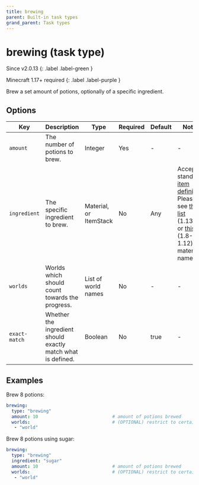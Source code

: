 ```yaml
---
title: brewing
parent: Built-in task types
grand_parent: Task types
---
```


# brewing (task type)

Since v2.0.13
{: .label .label-green }

Minecraft 1.17+ required
{: .label .label-purple }

Brew a set amount of potions, optionally of a specific ingredient.

## Options

| Key           | Description                                                  | Type                   | Required | Default | Notes                                                                                                                                                                                                                                                                        |
|---------------|--------------------------------------------------------------|------------------------|----------|---------|------------------------------------------------------------------------------------------------------------------------------------------------------------------------------------------------------------------------------------------------------------------------------|
| `amount`      | The number of potions to brew.                               | Integer                | Yes      | \-      | \-                                                                                                                                                                                                                                                                           |
| `ingredient`  | The specific ingredient to brew.                             | Material, or ItemStack | No       | Any     | Accepts standard [item definition](../configuration/defining-items). Please see [this list](https://hub.spigotmc.org/javadocs/bukkit/org/bukkit/Material.html) (1.13+) or [this list](https://helpch.at/docs/1.12.2/org/bukkit/Material.html) (1.8-1.12) for material names. |
| `worlds`      | Worlds which should count towards the progress.              | List of world names    | No       | \-      | \-                                                                                                                                                                                                                                                                           |
| `exact-match` | Whether the ingredient should exactly match what is defined. | Boolean                | No       | true    | \-                                                                                                                                                                                                                                                                           |

## Examples

Brew 8 potions:

``` yaml
brewing:
  type: "brewing"
  amount: 10                            # amount of potions brewed
  worlds:                               # (OPTIONAL) restrict to certain worlds
   - "world"
```

Brew 8 potions using sugar:

``` yaml
brewing:
  type: "brewing"
  ingredient: "sugar"
  amount: 10                            # amount of potions brewed
  worlds:                               # (OPTIONAL) restrict to certain worlds
   - "world"
```
